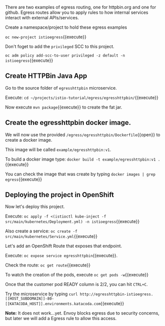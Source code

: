There are two examples of egress routing, one for httpbin.org and one for github. Egress routes allow you to apply rules to how internal services interact with external APIs/services.

Create a namespace/project to hold these egress examples

`oc new-project istioegress`{{execute}}

Don't foget to add the `privileged` SCC to this project.

`oc adm policy add-scc-to-user privileged -z default -n istioegress`{{execute}}

## Create HTTPBin Java App

Go to the source folder of `egresshttpbin` microservice.

Execute: `cd ~/projects/istio-tutorial/egress/egresshttpbin/`{{execute}}

Now execute `mvn package`{{execute}} to create the fat jar.

## Create the egresshttpbin docker image.

We will now use the provided `/egress/egresshttpbin/Dockerfile`{{open}} to create a docker image.

This image will be called `example/egresshttpbin:v1`.

To build a docker image type: `docker build -t example/egresshttpbin:v1 .`{{execute}}

You can check the image that was create by typing `docker images | grep egress`{{execute}}


## Deploying the project in OpenShift

Now let's deploy this project.

Execute: `oc apply -f <(istioctl kube-inject -f src/main/kubernetes/Deployment.yml) -n istioegress`{{execute}}

Also create a service: `oc create -f src/main/kubernetes/Service.yml`{{execute}} 

Let's add an OpenShift Route that exposes that endpoint.

Execute: `oc expose service egresshttpbin`{{execute}}.

Check the route: `oc get route`{{execute}}

To watch the creation of the pods, execute `oc get pods -w`{{execute}}

Once that the customer pod READY column is 2/2, you can hit `CTRL+C`. 

Try the microservice by typing `curl http://egresshttpbin-istioegress.[[HOST_SUBDOMAIN]]-80-[[KATACODA_HOST]].environments.katacoda.com`{{execute}}

**Note:** It does not work...yet. Envoy blocks egress due to security concerns, but later we will add a Egress rule to allow this access.
